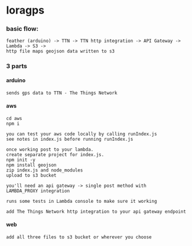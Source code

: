 # loragps

### basic flow: 
    feather (arduino) -> TTN -> TTN http integration -> API Gateway -> Lambda -> S3 ->
    http file maps geojson data written to s3

### 3 parts

#### arduino
    sends gps data to TTN - The Things Network

#### aws 
    cd aws
    npm i

    you can test your aws code locally by calling runIndex.js
    see notes in index.js before running runIndex.js

    once working post to your lambda.
    create separate project for index.js.
    npm init -y
    npm install geojson
    zip index.js and node_modules
    upload to s3 bucket

    you'll need an api gateway -> single post method with
    LAMBDA_PROXY integration

    runs some tests in Lambda console to make sure it working

    add The Things Network http integration to your api gateway endpoint

#### web
    add all three files to s3 bucket or wherever you choose

